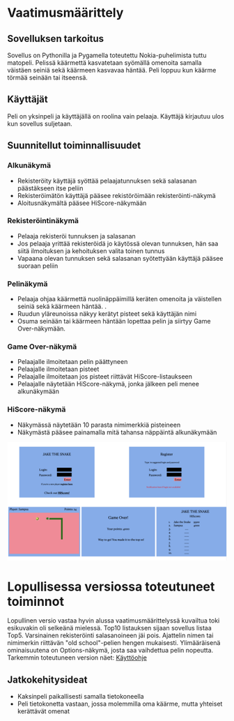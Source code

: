 # Vaatimusmäärittely

## Sovelluksen tarkoitus

Sovellus on Pythonilla ja Pygamella toteutettu Nokia-puhelimista tuttu matopeli. Pelissä käärmettä kasvatetaan syömällä omenoita samalla väistäen seiniä sekä käärmeen kasvavaa häntää. Peli loppuu kun käärme törmää seinään tai itseensä. 

## Käyttäjät

Peli on yksinpeli ja käyttäjällä on roolina vain pelaaja. Käyttäjä kirjautuu ulos kun sovellus suljetaan.

## Suunnitellut toiminnallisuudet

### Alkunäkymä

- Rekisteröity käyttäjä syöttää pelaajatunnuksen sekä salasanan päästäkseen itse peliin
- Rekisteröimätön käyttäjä pääsee rekistöröimään rekisteröinti-näkymä
- Aloitusnäkymältä pääsee HiScore-näkymään

### Rekisteröintinäkymä

- Pelaaja rekisteröi tunnuksen ja salasanan
- Jos pelaaja yrittää rekisteröidä jo käytössä olevan tunnuksen, hän saa siitä ilmoituksen ja kehoituksen valita toinen tunnus
- Vapaana olevan tunnuksen sekä salasanan syötettyään käyttäjä pääsee suoraan peliin

### Pelinäkymä

- Pelaaja ohjaa käärmettä nuolinäppäimillä keräten omenoita ja väistellen seiniä sekä käärmeen häntää. .
- Ruudun yläreunoissa näkyy kerätyt pisteet sekä käyttäjän nimi 
- Osuma seinään tai käärmeen häntään lopettaa pelin ja siirtyy Game Over-näkymään. 

### Game Over-näkymä

- Pelaajalle ilmoitetaan pelin päättyneen
- Pelaajalle ilmoitetaan pisteet
- Pelaajalle ilmoitetaan jos pisteet riittävät HiScore-listaukseen
- Pelaajalle näytetään HiScore-näkymä, jonka jälkeen peli menee alkunäkymään

### HiScore-näkymä 

- Näkymässä näytetään 10 parasta nimimerkkiä pisteineen
- Näkymästä pääsee painamalla mitä tahansa näppäintä alkunäkymään

![Käyttöliittymäluonnos](https://github.com/sampsaoinonen/ot-harjoitustyo/blob/master/dokumentaatio/kayttoliittymaluonnos.png)

# Lopullisessa versiossa toteutuneet toiminnot

Lopullinen versio vastaa hyvin alussa vaatimusmäärittelyssä kuvailtua toki esikuvakin oli selkeänä mielessä. Top10 listauksen 
sijaan sovellus listaa Top5. Varsinainen rekisteröinti salasanoineen jäi pois. Ajattelin nimen tai nimimerkin riittävän 
"old school"-pelien hengen mukaisesti. Ylimääräisenä ominaisuutena on Options-näkymä, josta saa vaihdettua pelin nopeutta.
Tarkemmin toteutuneen version näet: [Käyttöohje](https://github.com/sampsaoinonen/ot-harjoitustyo/blob/master/dokumentaatio/ohjeet.md)

## Jatkokehitysideat

- Kaksinpeli paikallisesti samalla tietokoneella
- Peli tietokonetta vastaan, jossa molemmilla oma käärme, mutta yhteiset kerättävät omenat